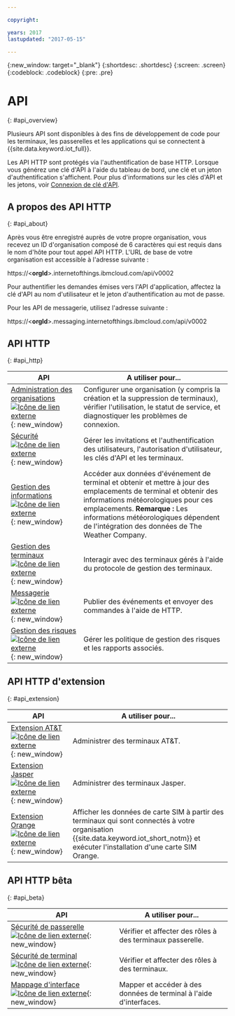 ```yaml
---

copyright:

years: 2017
lastupdated: "2017-05-15"

---
```


{:new_window: target="\_blank"}
{:shortdesc: .shortdesc}
{:screen: .screen}
{:codeblock: .codeblock}
{:pre: .pre}


# API
{: #api_overview}

Plusieurs API sont disponibles à des fins de développement de code pour les terminaux, les passerelles et les applications qui se connectent à {{site.data.keyword.iot_full}}.

Les API HTTP sont protégés via l'authentification de base HTTP. Lorsque vous générez une clé d'API à l'aide du tableau de bord, une clé et un jeton d'authentification s'affichent. Pour plus d'informations sur les clés d'API et les jetons, voir [Connexion de clé d'API](../platform_authorization.html#api-key).


## A propos des API HTTP
{: #api_about}

Après vous être enregistré auprès de votre propre organisation, vous recevez un ID d'organisation composé de 6 caractères qui est requis dans le nom d'hôte pour tout appel API HTTP. L'URL de base de votre organisation est accessible à l'adresse suivante :

https://<**orgId**>.internetofthings.ibmcloud.com/api/v0002

Pour authentifier les demandes émises vers l'API d'application, affectez la clé d'API au nom d'utilisateur et le jeton d'authentification au mot de passe.

Pour les API de messagerie, utilisez l'adresse suivante :

https://<**orgId**>.messaging.internetofthings.ibmcloud.com/api/v0002

## API HTTP
{: #api_http}

API                     | A utiliser pour...       
------------- | -------------
[Administration des organisations ![Icône de lien externe](../../../icons/launch-glyph.svg)](https://docs.internetofthings.ibmcloud.com/apis/swagger/v0002/orgAdmin.html){: new_window} | Configurer  une organisation (y compris la création et la suppression de terminaux), vérifier l'utilisation, le statut de service, et diagnostiquer les problèmes de connexion.
[Sécurité ![Icône de lien externe](../../../icons/launch-glyph.svg)](https://docs.internetofthings.ibmcloud.com/apis/swagger/v0002/security.html){: new_window} | Gérer les invitations et l'authentification des utilisateurs, l'autorisation d'utilisateur, les clés d'API et les terminaux.
[Gestion des informations ![Icône de lien externe](../../../icons/launch-glyph.svg)](https://docs.internetofthings.ibmcloud.com/apis/swagger/v0002/info-mgmt.html){: new_window} |  Accéder aux données d'événement de terminal et obtenir et mettre à jour des emplacements de terminal et obtenir des informations météorologiques pour ces emplacements. **Remarque :** Les informations météorologiques dépendent de l'intégration des données de The Weather Company.
[Gestion des terminaux ![Icône de lien externe](../../../icons/launch-glyph.svg)](https://docs.internetofthings.ibmcloud.com/apis/swagger/v0002/deviceMgmt.html){: new_window} | Interagir avec des terminaux gérés à l'aide du protocole de gestion des terminaux.
[Messagerie ![Icône de lien externe](../../../icons/launch-glyph.svg)](https://docs.internetofthings.ibmcloud.com/apis/swagger/v0002/http-messaging.html){: new_window}   | Publier des événements et envoyer des commandes à l'aide de HTTP.
[Gestion des risques ![Icône de lien externe](../../../icons/launch-glyph.svg)](https://docs.internetofthings.ibmcloud.com/apis/swagger/v0002/riskmgmt.html){: new_window}   | Gérer les politique de gestion des risques et les rapports associés.

## API HTTP d'extension
{: #api_extension}

API                     | A utiliser pour...       
------------- | -------------
[Extension AT&T ![Icône de lien externe](../../../icons/launch-glyph.svg)](https://docs.internetofthings.ibmcloud.com/apis/swagger/v0002/ext-atnt.html){: new_window} | Administrer des terminaux AT&T.
[Extension Jasper ![Icône de lien externe](../../../icons/launch-glyph.svg)](https://docs.internetofthings.ibmcloud.com/apis/swagger/v0002/ext-jasper.html){: new_window} | Administrer des terminaux Jasper.
[Extension Orange ![Icône de lien externe](../../../icons/launch-glyph.svg)](https://docs.internetofthings.ibmcloud.com/apis/swagger/v0002/ext-orange.html){: new_window} | Afficher les données de carte SIM à partir des terminaux qui sont connectés à votre organisation {{site.data.keyword.iot_short_notm}} et exécuter l'installation d'une carte SIM Orange.

## API HTTP bêta
{: #api_beta}

API                     | A utiliser pour...       
------------- | -------------
[Sécurité de passerelle ![Icône de lien externe](../../../icons/launch-glyph.svg)](https://docs.internetofthings.ibmcloud.com/apis/swagger/v0002-beta/security-gateway-beta.html){: new_window}   | Vérifier et affecter des rôles à des terminaux passerelle.
[Sécurité de terminal ![Icône de lien externe](../../../icons/launch-glyph.svg)](https://docs.internetofthings.ibmcloud.com/apis/swagger/v0002-beta/security-devices-beta.html){: new_window} | Vérifier et affecter des rôles à des terminaux.
[Mappage d'interface ![Icône de lien externe](../../../icons/launch-glyph.svg)](https://docs.internetofthings.ibmcloud.com/apis/swagger/v0002-beta/info-mgmt-beta.html){: new_window}   |   Mapper et accéder à des données de terminal à l'aide d'interfaces.
